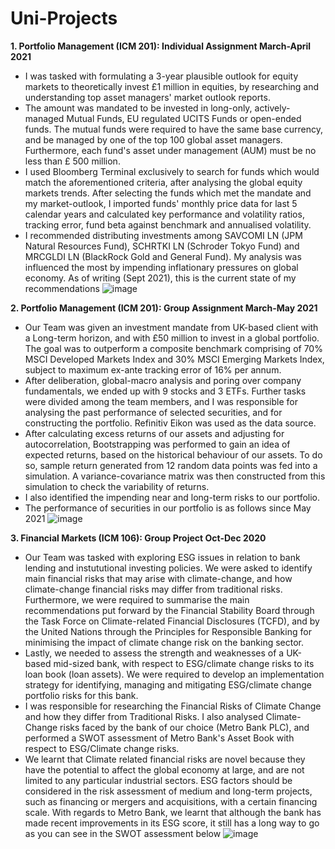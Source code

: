 # Uni-Projects

__1. Portfolio Management (ICM 201): Individual Assignment March-April 2021__
  * I was tasked with formulating a 3-year plausible outlook for equity markets to theoretically invest £1 million in equities, by researching and understanding top asset managers' market outlook reports. 
  * The amount was mandated to be invested in long-only, actively-managed Mutual Funds, EU regulated UCITS Funds or open-ended funds. The mutual funds were required to have the same base currency, and be managed by one of the top 100 global asset managers. Furthermore, each fund's asset under management (AUM) must be no less than £ 500 million.
  * I used Bloomberg Terminal exclusively to search for funds which would match the aforementioned criteria, after analysing the global equity markets trends. After selecting the funds which met the mandate and my market-outlook, I imported funds' monthly price data for last 5 calendar years and calculated key performance and volatility ratios, tracking error, fund beta against benchmark and annualised volatility.
  * I recommended distributing investments among SAVCOMI LN (JPM Natural Resources Fund), SCHRTKI LN (Schroder Tokyo Fund) and MRCGLDI LN (BlackRock Gold and General Fund). My analysis was influenced the most by impending inflationary pressures on global economy. As of writing (Sept 2021), this is the current state of my recommendations
  ![image](https://user-images.githubusercontent.com/73054575/134005609-42d3ff19-c3a2-4f1f-99d4-96d344efe8b5.png)

__2. Portfolio Management (ICM 201): Group Assignment March-May 2021__
  * Our Team was given an investment mandate from UK-based client with a Long-term horizon, and with £50 million to invest in a global portfolio. The goal was to outperform a composite benchmark comprising of 70% MSCI Developed Markets Index and 30% MSCI Emerging Markets Index, subject to maximum ex-ante tracking error of 
16% per annum.
  * After deliberation, global-macro analysis and poring over company fundamentals, we ended up with 9 stocks and 3 ETFs. Further tasks were divided among the team members, and I was responsible for analysing the past performance of selected securities, and for constructing the portfolio. Refinitiv Eikon was used as the data source.
  * After calculating excess returns of our assets and adjusting for autocorrelation, Bootstrapping was performed to gain an idea of expected returns, based on the historical behaviour of our assets. To do so, sample return generated from 12 random data points was fed into a simulation. A variance-covariance matrix was then constructed from this simulation to check the variability of returns.
  * I also identified the impending near and long-term risks to our portfolio.
  * The performance of securities in our portfolio is as follows since May 2021 ![image](https://user-images.githubusercontent.com/73054575/134037523-59c22850-5ab0-4414-8d49-c4771fbfa4e9.png)


__3. Financial Markets (ICM 106): Group Project Oct-Dec 2020__
  * Our Team was tasked with exploring ESG issues in relation to bank lending and instututional investing policies. We were asked to identify main financial risks that may arise with climate-change, and how climate-change financial risks may differ from traditional risks. Furthermore, we were required to summarise the main recommendations put forward by the Financial Stability Board through the Task Force on Climate-related Financial Disclosures (TCFD), and by the United Nations through the Principles for Responsible Banking for minimising the impact of climate change risk on the banking sector. 
  * Lastly, we needed to assess the strength and weaknesses of a UK-based mid-sized bank, with respect to ESG/climate change risks to its loan book (loan assets). We were required to develop an implementation strategy for identifying, managing and mitigating ESG/climate change portfolio risks for this bank.
  * I was responsible for researching the Financial Risks of Climate Change and how they differ from Traditional Risks. I also analysed Climate-Change risks faced by the bank of our choice (Metro Bank PLC), and performed a SWOT assessment of Metro Bank's Asset Book with respect to ESG/Climate change risks.
  * We learnt that Climate related financial risks are novel because they have the potential to affect the global economy at large, and are not limited to any particular industrial sectors. ESG factors should be considered in the risk assessment of medium and long-term projects, such as financing or mergers and acquisitions, with a certain financing scale. With regards to Metro Bank, we learnt that although the bank has made recent improvements in its ESG score, it still has a long way to go as you can see in the SWOT assessment below ![image](https://user-images.githubusercontent.com/73054575/134041441-80a6fd00-65e0-4d3e-bd78-b76222354d0b.png)

